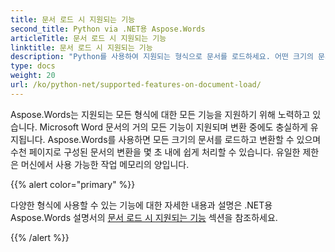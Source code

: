 ```yaml
---
title: 문서 로드 시 지원되는 기능
second_title: Python via .NET용 Aspose.Words
articleTitle: 문서 로드 시 지원되는 기능
linktitle: 문서 로드 시 지원되는 기능
description: "Python를 사용하여 지원되는 형식으로 문서를 로드하세요. 어떤 크기의 문서라도 가져오고 변환할 수 있습니다."
type: docs
weight: 20
url: /ko/python-net/supported-features-on-document-load/
---
```


Aspose.Words는 지원되는 모든 형식에 대한 모든 기능을 지원하기 위해 노력하고 있습니다. Microsoft Word 문서의 거의 모든 기능이 지원되며 변환 중에도 충실하게 유지됩니다. Aspose.Words를 사용하면 모든 크기의 문서를 로드하고 변환할 수 있으며 수천 페이지로 구성된 문서의 변환을 몇 초 내에 쉽게 처리할 수 있습니다. 유일한 제한은 머신에서 사용 가능한 작업 메모리의 양입니다.

{{% alert color="primary" %}}

다양한 형식에 사용할 수 있는 기능에 대한 자세한 내용과 설명은 .NET용 Aspose.Words 설명서의 [문서 로드 시 지원되는 기능](/words/ko/net/supported-features-on-document-load/) 섹션을 참조하세요.

{{% /alert %}}